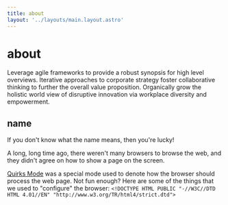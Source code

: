 ```yaml
---
title: about
layout: '../layouts/main.layout.astro'
---
```


# about

Leverage agile frameworks to provide a robust synopsis for high level overviews. Iterative approaches to corporate strategy foster collaborative thinking to further the overall value proposition. Organically grow the holistic world view of disruptive innovation via workplace diversity and empowerment.

## name

If you don't know what the name means, then you're lucky!

A long, long time ago, there weren't many browsers to browse the web, and they didn't agree on how to show a page on the screen.

[Quirks Mode](https://en.wikipedia.org/wiki/Quirks_mode) was a special mode used to denote how the browser should process the web page. Not fun enough? Here are some of the things that we used to "configure" the browser: `<!DOCTYPE HTML PUBLIC "-//W3C//DTD HTML 4.01//EN"
"http://www.w3.org/TR/html4/strict.dtd">`
